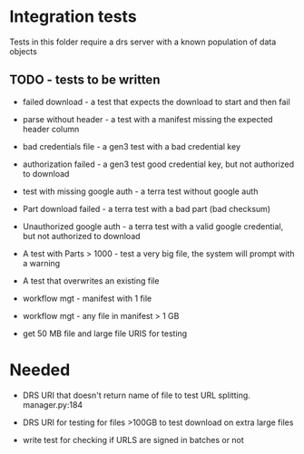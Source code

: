 # Integration tests

Tests in this folder require a drs server with a known population of data objects


## TODO - tests to be written

* failed download - a test that expects the download to start and then fail
* parse without header - a test with a manifest missing the expected header column
* bad credentials file - a gen3 test with a bad credential key
* authorization failed - a gen3 test good credential key, but not authorized to download 
* test with missing google auth - a terra test without google auth
* Part download failed - a terra test with a bad part (bad checksum)
* Unauthorized google auth - a terra test with a valid google credential, but not authorized to download
* A test with Parts > 1000  - test a very big file, the system will prompt with a warning
* A test that overwrites an existing file
* workflow mgt - manifest with 1 file
* workflow mgt - any file in manifest > 1 GB

* get 50 MB file and large file URIS for testing 


# Needed
* DRS URI that doesn't return name of file to test URL splitting. manager.py:184
* DRS URI for testing for files >100GB to test download on extra large files 


* write test for checking if URLS are signed in batches or not
